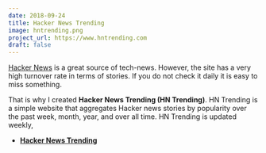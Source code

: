 ```yaml
---
date: 2018-09-24
title: Hacker News Trending
image: hntrending.png
project_url: https://www.hntrending.com
draft: false
---
```


[Hacker News](https://news.ycombinator.com) is a great source of tech-news. However, the site has a very high turnover rate in terms of stories. If you do not check it daily it is easy to miss something.

That is why I created __Hacker News Trending (HN Trending)__. HN Trending is a simple website that aggregates Hacker news stories by popularity over the past week, month, year, and over all time. HN Trending is updated weekly,

* __[Hacker News Trending](https://www.hntrending.com)__